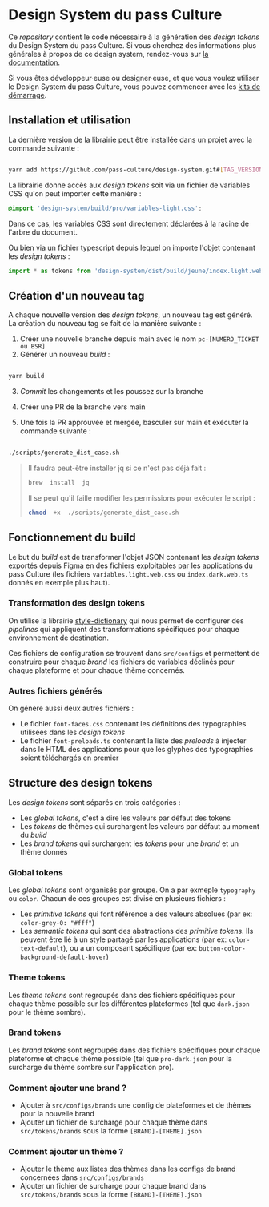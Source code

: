 # Design System du pass Culture

Ce _repository_ contient le code nécessaire à la génération des _design tokens_ du Design System du pass Culture. Si vous cherchez des informations plus générales à propos de ce design system, rendez-vous sur [la documentation](https://zeroheight.com/6b27136ed).

Si vous êtes développeur·euse ou designer·euse, et que vous voulez utiliser le Design System du pass Culture, vous pouvez commencer avec les [kits de démarrage](https://zeroheight.com/6b27136ed/p/02dbf9-kit-de-demarrage).

## Installation et utilisation

La dernière version de la librairie peut être installée dans un projet avec la commande suivante :

```bash

yarn add https://github.com/pass-culture/design-system.git#[TAG_VERSION]

```

La librairie donne accès aux _design tokens_ soit via un fichier de variables CSS qu'on peut importer cette manière :

```css
@import 'design-system/build/pro/variables-light.css';
```

Dans ce cas, les variables CSS sont directement déclarées à la racine de l'arbre du document.

Ou bien via un fichier typescript depuis lequel on importe l'objet contenant les _design tokens_ :

```js
import * as tokens from 'design-system/dist/build/jeune/index.light.web.ts'
```

## Création d'un nouveau tag

A chaque nouvelle version des _design tokens_, un nouveau tag est généré. La création du nouveau tag se fait de la manière suivante :

1. Créer une nouvelle branche depuis main avec le nom `pc-[NUMERO_TICKET ou BSR]`
2. Générer un nouveau _build_ :

```bash

yarn build

```

3. _Commit_ les changements et les poussez sur la branche

4. Créer une PR de la branche vers main

5. Une fois la PR approuvée et mergée, basculer sur main et exécuter la commande suivante :

```bash

./scripts/generate_dist_case.sh

```

> Il faudra peut-être installer jq si ce n'est pas déjà fait :
>
> ```bash
> brew  install  jq
> ```
>
> Il se peut qu'il faille modifier les permissions pour exécuter le script :
>
> ```bash
> chmod  +x  ./scripts/generate_dist_case.sh
> ```

## Fonctionnement du build

Le but du _build_ est de transformer l'objet JSON contenant les _design tokens_ exportés depuis Figma en des fichiers exploitables par les applications du pass Culture (les fichiers `variables.light.web.css` ou `index.dark.web.ts` donnés en exemple plus haut).

### Transformation des design tokens

On utilise la librairie [style-dictionary](https://github.com/amzn/style-dictionary) qui nous permet de configurer des _pipelines_ qui appliquent des transformations spécifiques pour chaque environnement de destination.

Ces fichiers de configuration se trouvent dans `src/configs` et permettent de construire pour chaque _brand_ les fichiers de variables déclinés pour chaque plateforme et pour chaque thème concernés.

### Autres fichiers générés

On génère aussi deux autres fichiers :

- Le fichier `font-faces.css` contenant les définitions des typographies utilisées dans les _design tokens_
- Le fichier `font-preloads.ts` contenant la liste des _preloads_ à injecter dans le HTML des applications pour que les glyphes des typographies soient téléchargés en premier

## Structure des design tokens

Les _design tokens_ sont séparés en trois catégories :

- Les _global tokens_, c'est à dire les valeurs par défaut des tokens
- Les _tokens_ de thèmes qui surchargent les valeurs par défaut au moment du _build_
- Les _brand tokens_ qui surchargent les _tokens_ pour une _brand_ et un thème donnés

### Global tokens

Les _global tokens_ sont organisés par groupe. On a par exmeple `typography` ou `color`. Chacun de ces groupes est divisé en plusieurs fichiers :

- Les _primitive tokens_ qui font référence à des valeurs absolues (par ex: `color-grey-0: "#fff"`)
- Les _semantic tokens_ qui sont des abstractions des _primitive tokens_. Ils peuvent être lié à un style partagé par les applications (par ex: `color-text-default`), ou a un composant spécifique (par ex: `button-color-background-default-hover`)

### Theme tokens

Les _theme tokens_ sont regroupés dans des fichiers spécifiques pour chaque thème possible sur les différentes plateformes (tel que `dark.json` pour le thème sombre).

### Brand tokens

Les _brand tokens_ sont regroupés dans des fichiers spécifiques pour chaque plateforme et chaque thème possible (tel que `pro-dark.json` pour la surcharge du thème sombre sur l'application pro).

### Comment ajouter une brand ?

- Ajouter à `src/configs/brands` une config de plateformes et de thèmes pour la nouvelle brand
- Ajouter un fichier de surcharge pour chaque thème dans `src/tokens/brands` sous la forme `[BRAND]-[THEME].json`

### Comment ajouter un thème ?

- Ajouter le thème aux listes des thèmes dans les configs de brand concernées dans `src/configs/brands`
- Ajouter un fichier de surcharge pour chaque brand dans `src/tokens/brands` sous la forme `[BRAND]-[THEME].json`

